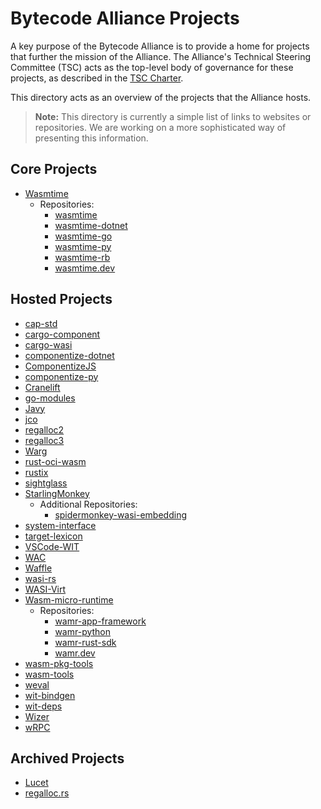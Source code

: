 # Bytecode Alliance Projects

A key purpose of the Bytecode Alliance is to provide a home for projects that further the mission of the Alliance. The Alliance's Technical Steering Committee (TSC) acts as the top-level body of governance for these projects, as described in the [TSC Charter](../TSC/charter.md#project-governance).

This directory acts as an overview of the projects that the Alliance hosts.

> **Note:** This directory is currently a simple list of links to websites or repositories. We are working on a more sophisticated way of presenting this information.

## Core Projects

 * [Wasmtime](https://wasmtime.dev/)
   * Repositories:
     * [wasmtime](https://github.com/bytecodealliance/wasmtime)
     * [wasmtime-dotnet](https://github.com/bytecodealliance/wasmtime-dotnet)
     * [wasmtime-go](https://github.com/bytecodealliance/wasmtime-go)
     * [wasmtime-py](https://github.com/bytecodealliance/wasmtime-py)
     * [wasmtime-rb](https://github.com/bytecodealliance/wasmtime-rb)
     * [wasmtime.dev](https://github.com/bytecodealliance/wasmtime.dev)

## Hosted Projects

 * [cap-std](https://github.com/bytecodealliance/cap-std)
 * [cargo-component](https://github.com/bytecodealliance/cargo-component)
 * [cargo-wasi](https://github.com/bytecodealliance/cargo-wasi)
 * [componentize-dotnet](https://github.com/bytecodealliance/componentize-dotnet/)
 * [ComponentizeJS](https://github.com/bytecodealliance/ComponentizeJS)
 * [componentize-py](https://github.com/bytecodealliance/componentize-py)
 * [Cranelift](https://cranelift.dev/)
 * [go-modules](https://github.com/bytecodealliance/go-modules)
 * [Javy](https://github.com/bytecodealliance/javy)
 * [jco](https://github.com/bytecodealliance/jco)
 * [regalloc2](https://github.com/bytecodealliance/regalloc2)
 * [regalloc3](https://github.com/bytecodealliance/regalloc3)
 * [Warg](https://github.com/bytecodealliance/registry)
 * [rust-oci-wasm](https://github.com/bytecodealliance/rust-oci-wasm)
 * [rustix](https://github.com/bytecodealliance/rustix)
 * [sightglass](https://github.com/bytecodealliance/sightglass)
 * [StarlingMonkey](https://github.com/bytecodealliance/StarlingMonkey)
   * Additional Repositories:
     * [spidermonkey-wasi-embedding](https://github.com/bytecodealliance/spidermonkey-wasi-embedding)
 * [system-interface](https://github.com/bytecodealliance/system-interface)
 * [target-lexicon](https://github.com/bytecodealliance/target-lexicon)
 * [VSCode-WIT](https://github.com/bytecodealliance/vscode-wit)
 * [WAC](https://github.com/bytecodealliance/wac)
 * [Waffle](https://github.com/bytecodealliance/waffle)
 * [wasi-rs](https://github.com/bytecodealliance/wasi-rs)
 * [WASI-Virt](https://github.com/bytecodealliance/WASI-Virt)
 * [Wasm-micro-runtime](https://bytecodealliance.github.io/wamr.dev/)
   * Repositories:
     * [wamr-app-framework](https://github.com/bytecodealliance/wamr-app-framework)
     * [wamr-python](https://github.com/bytecodealliance/wamr-python)
     * [wamr-rust-sdk](https://github.com/bytecodealliance/wamr-rust-sdk)
     * [wamr.dev](https://github.com/bytecodealliance/wamr.dev)
 * [wasm-pkg-tools](https://github.com/bytecodealliance/wasm-pkg-tools)
 * [wasm-tools](https://github.com/bytecodealliance/wasm-tools)
 * [weval](https://github.com/bytecodealliance/weval)
 * [wit-bindgen](https://github.com/bytecodealliance/wit-bindgen)
 * [wit-deps](https://github.com/bytecodealliance/wit-deps)
 * [Wizer](https://github.com/bytecodealliance/wizer)
 * [wRPC](https://github.com/bytecodealliance/wrpc)

## Archived Projects

 * [Lucet](https://github.com/bytecodealliance/lucet)
 * [regalloc.rs](https://github.com/bytecodealliance/regalloc.rs)
